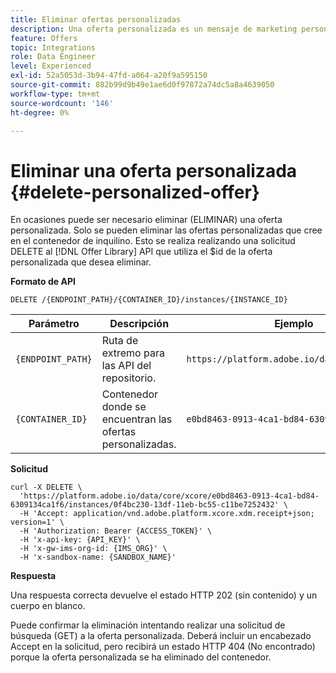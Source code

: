 ```yaml
---
title: Eliminar ofertas personalizadas
description: Una oferta personalizada es un mensaje de marketing personalizable basado en reglas y restricciones de idoneidad.
feature: Offers
topic: Integrations
role: Data Engineer
level: Experienced
exl-id: 52a5053d-3b94-47fd-a064-a20f9a595150
source-git-commit: 882b99d9b49e1ae6d0f97872a74dc5a8a4639050
workflow-type: tm+mt
source-wordcount: '146'
ht-degree: 0%

---
```


# Eliminar una oferta personalizada {#delete-personalized-offer}

En ocasiones puede ser necesario eliminar (ELIMINAR) una oferta personalizada. Solo se pueden eliminar las ofertas personalizadas que cree en el contenedor de inquilino. Esto se realiza realizando una solicitud DELETE al [!DNL Offer Library] API que utiliza el $id de la oferta personalizada que desea eliminar.

**Formato de API**

```http
DELETE /{ENDPOINT_PATH}/{CONTAINER_ID}/instances/{INSTANCE_ID}
```

| Parámetro | Descripción | Ejemplo |
| --------- | ----------- | ------- |
| `{ENDPOINT_PATH}` | Ruta de extremo para las API del repositorio. | `https://platform.adobe.io/data/core/xcore/` |
| `{CONTAINER_ID}` | Contenedor donde se encuentran las ofertas personalizadas. | `e0bd8463-0913-4ca1-bd84-6309134ca1f6` |

**Solicitud**

```shell
curl -X DELETE \
  'https://platform.adobe.io/data/core/xcore/e0bd8463-0913-4ca1-bd84-6309134ca1f6/instances/0f4bc230-13df-11eb-bc55-c11be7252432' \
  -H 'Accept: application/vnd.adobe.platform.xcore.xdm.receipt+json; version=1' \
  -H 'Authorization: Bearer {ACCESS_TOKEN}' \
  -H 'x-api-key: {API_KEY}' \
  -H 'x-gw-ims-org-id: {IMS_ORG}' \
  -H 'x-sandbox-name: {SANDBOX_NAME}'
```

**Respuesta**

Una respuesta correcta devuelve el estado HTTP 202 (sin contenido) y un cuerpo en blanco.

Puede confirmar la eliminación intentando realizar una solicitud de búsqueda (GET) a la oferta personalizada. Deberá incluir un encabezado Accept en la solicitud, pero recibirá un estado HTTP 404 (No encontrado) porque la oferta personalizada se ha eliminado del contenedor.
